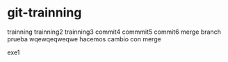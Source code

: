 # git-trainning
trainning 
trainning2
trainning3
commit4
commmit5
commit6
merge branch
prueba
wqewqeqweqwe
hacemos cambio con merge

exe1